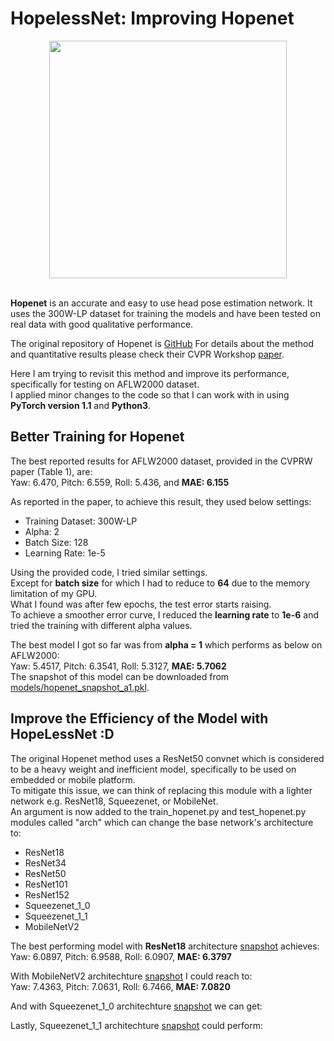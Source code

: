 # HopelessNet: Improving Hopenet #

<div align="center">
  <img src="https://i.imgur.com/K7jhHOg.png" width="380"><br><br>
</div>

**Hopenet** is an accurate and easy to use head pose estimation network. It uses the 300W-LP dataset for training the models and have been tested on real data with good qualitative performance.

The original repository of Hopenet is [GitHub](https://github.com/natanielruiz/deep-head-pose)
For details about the method and quantitative results please check their CVPR Workshop [paper](https://arxiv.org/abs/1710.00925).

Here I am trying to revisit this method and improve its performance, specifically for testing on AFLW2000 dataset.  
I applied minor changes to the code so that I can work with in using **PyTorch version 1.1** and **Python3**.

## Better Training for Hopenet

The best reported results for AFLW2000 dataset, provided in the CVPRW paper (Table 1), are:  
Yaw: 6.470, Pitch: 6.559, Roll: 5.436, and **MAE: 6.155**

As reported in the paper, to achieve this result, they used below settings:
* Training Dataset: 300W-LP
* Alpha: 2
* Batch Size: 128
* Learning Rate: 1e-5

Using the provided code, I tried similar settings.  
Except for **batch size** for which I had to reduce to **64** due to the memory limitation of my GPU.  
What I found was after few epochs, the test error starts raising.  
To achieve a smoother error curve, I reduced the **learning rate** to **1e-6** and tried the training with different alpha values.

The best model I got so far was from **alpha = 1** which performs as below on AFLW2000:  
Yaw: 5.4517, Pitch: 6.3541, Roll: 5.3127, **MAE: 5.7062**  
The snapshot of this model can be downloaded from [models/hopenet_snapshot_a1.pkl](https://github.com/shahroudy/deep-head-pose/raw/master/models/hopenet_snapshot_a1.pkl).

## Improve the Efficiency of the Model with HopeLessNet :D

The original Hopenet method uses a ResNet50 convnet which is considered to be a heavy weight and inefficient model, specifically to be used on embedded or mobile platform.  
To mitigate this issue, we can think of replacing this module with a lighter network e.g. ResNet18, Squeezenet, or MobileNet.  
An argument is now added to the train_hopenet.py and test_hopenet.py modules called "arch" which can change the base network's architecture to:
* ResNet18
* ResNet34
* ResNet50
* ResNet101
* ResNet152
* Squeezenet_1_0
* Squeezenet_1_1
* MobileNetV2

The best performing model with **ResNet18** architecture [snapshot](https://github.com/shahroudy/deep-head-pose/raw/master/models/hopenet_resnet18.pkl) achieves:  
Yaw: 6.0897, Pitch: 6.9588, Roll: 6.0907, **MAE: 6.3797**

With MobileNetV2 architechture [snapshot]() I could reach to:  
Yaw: 7.4363, Pitch: 7.0631, Roll: 6.7466, **MAE: 7.0820**

And with Squeezenet_1_0 architechture [snapshot]() we can get:

Lastly, Squeezenet_1_1 architechture [snapshot]() could perform:
